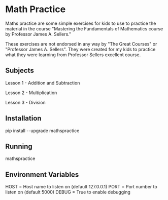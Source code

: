 # Math Practice

Maths practice are some simple exercises for kids to use 
to practice the material in the course
"Mastering the Fundamentals of Mathematics course
by Professor James A. Sellers."

These exercises are not endorsed in any way by "The Great Courses"
or "Professor James A. Sellers". They were created for my kids to
practice what they were learning from Professor Sellers excellent course.

## Subjects

Lesson 1 - Addition and Subtraction

Lesson 2 - Multiplication

Lesson 3 - Division

## Installation

pip install --upgrade mathspractice

## Running

mathspractice

## Environment Variables

HOST = Host name to listen on (default 127.0.0.1)
PORT = Port number to listen on (default 5000)
DEBUG = True to enable debugging
